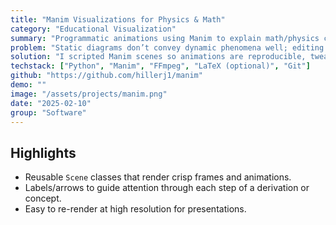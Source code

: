 ```yaml
---
title: "Manim Visualizations for Physics & Math"
category: "Educational Visualization"
summary: "Programmatic animations using Manim to explain math/physics concepts through code-defined scenes."
problem: "Static diagrams don’t convey dynamic phenomena well; editing animations by hand is slow and hard to reproduce."
solution: "I scripted Manim scenes so animations are reproducible, tweakable, and faithful to the underlying math."
techstack: ["Python", "Manim", "FFmpeg", "LaTeX (optional)", "Git"]
github: "https://github.com/hillerj1/manim"
demo: ""
image: "/assets/projects/manim.png"
date: "2025-02-10"
group: "Software"
---
```


## Highlights
- Reusable `Scene` classes that render crisp frames and animations.
- Labels/arrows to guide attention through each step of a derivation or concept.
- Easy to re-render at high resolution for presentations.
